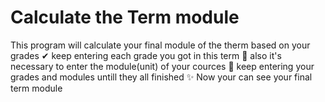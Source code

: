 # Calculate the Term module
 This program will calculate your final module of the therm based on your grades
✔ keep entering each grade you got in this term
👀 also it's necessary to enter the module(unit) of your cources
👏 keep entering your grades and modules untill they all finished
✨ Now your can see your final term module
